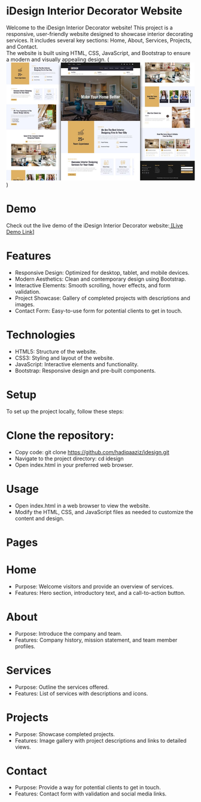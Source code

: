 # iDesign Interior Decorator Website

Welcome to the iDesign Interior Decorator website! This project is a responsive, user-friendly website designed to showcase interior decorating services.
It includes several key sections: Home, About, Services, Projects, and Contact.  
The website is built using HTML, CSS, JavaScript, and Bootstrap to ensure a modern and visually appealing design.
(![Project Logo](interior-design-html-template.jpg))
# Demo
Check out the live demo of the iDesign Interior Decorator website:[ [Live Demo Link]](https://hadiqaaziz.github.io/iDesign/)

# Features
- Responsive Design:  Optimized for desktop, tablet, and mobile devices.
- Modern Aesthetics: Clean and contemporary design using Bootstrap.
- Interactive Elements: Smooth scrolling, hover effects, and form validation.
- Project Showcase: Gallery of completed projects with descriptions and images.
- Contact Form: Easy-to-use form for potential clients to get in touch.
# Technologies
- HTML5: Structure of the website.
- CSS3: Styling and layout of the website.
- JavaScript: Interactive elements and functionality.
- Bootstrap: Responsive design and pre-built components.
# Setup
To set up the project locally, follow these steps:

# Clone the repository:
- Copy code:  git clone https://github.com/hadiqaaziz/idesign.git 
- Navigate to the project directory: cd idesign 
- Open index.html in your preferred web browser. 
# Usage
- Open index.html in a web browser to view the website. 
- Modify the HTML, CSS, and JavaScript files as needed to customize the content and design. 
# Pages
# Home
- Purpose: Welcome visitors and provide an overview of services. 
- Features: Hero section, introductory text, and a call-to-action button.
# About
- Purpose: Introduce the company and team.
- Features: Company history, mission statement, and team member profiles.
# Services
- Purpose: Outline the services offered.
- Features: List of services with descriptions and icons.
# Projects
- Purpose: Showcase completed projects.
- Features: Image gallery with project descriptions and links to detailed views.
# Contact
- Purpose: Provide a way for potential clients to get in touch.
- Features: Contact form with validation and social media links.
